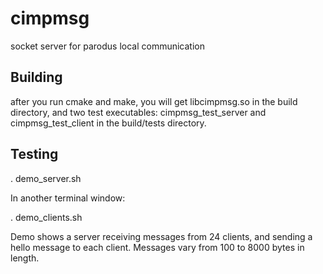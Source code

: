 # cimpmsg
socket server for parodus local communication

## Building
after you run cmake and make, you will get libcimpmsg.so in the build directory, and two test executables: cimpmsg_test_server and cimpmsg_test_client in the build/tests directory.

## Testing

. demo_server.sh

In another terminal window:

. demo_clients.sh

Demo shows a server receiving messages from 24 clients, and sending a hello message to each client.
Messages vary from 100 to 8000 bytes in length.


